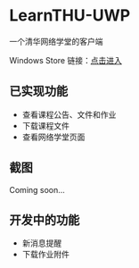 # LearnTHU-UWP

一个清华网络学堂的客户端

Windows Store 链接：[点击进入](https://www.microsoft.com/zh-cn/store/p/learn-thu/9nblggh4njx5)

## 已实现功能

* 查看课程公告、文件和作业
* 下载课程文件
* 查看网络学堂页面

## 截图

Coming soon...

## 开发中的功能

* 新消息提醒
* 下载作业附件
